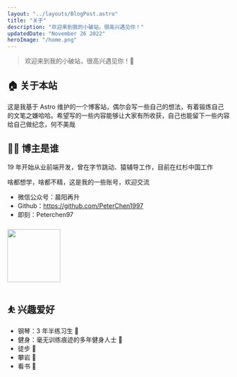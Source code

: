```yaml
---
layout: "../layouts/BlogPost.astro"
title: "关于"
description: "欢迎来到我的小破站，很高兴遇见你！"
updatedDate: "November 26 2022"
heroImage: "/home.png"
---
```


> 欢迎来到我的小破站，很高兴遇见你！🤝

## 🏠 关于本站

这是我基于 Astro 维护的一个博客站，偶尔会写一些自己的想法，有着锻炼自己的文笔之嫌哈哈。希望写的一些内容能够让大家有所收获，自己也能留下一些内容给自己做纪念，何不美哉

## 👨‍💻 博主是谁

19 年开始从业前端开发，曾在字节跳动、猿辅导工作，目前在红杉中国工作

啥都想学，啥都不精，这是我的一些账号，欢迎交流

- 微信公众号：晨阳再升
- Github：<https://github.com/PeterChen1997>
- 即刻：Peterchen97

<img src="/assets/imgs/693dc9e035d8b2ec018fc9e544648ef9d55dfbda40f64b8c9ffb6d4940575174.jpg" width="120" height= "120" style="margin: 10px auto;"/>

## ⛹ 兴趣爱好

- 钢琴：3 年半练习生 🎹
- 健身：毫无训练痕迹的多年健身人士 🍐
- 徒步 🚶
- 攀岩 🧗
- 看书 📖
